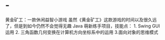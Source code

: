 # -
黄金矿工：一款休闲益智小游戏 虽然《黄金矿工》这款游戏的时间以及很久远了，但是到如今仍然不会觉得无趣 Java 萌新练手项目，技能点： 1. Swing GUI 运用 2. 三角函数几何变换在计算机方向坐标系中的运用 3.面向对象的思维模式
